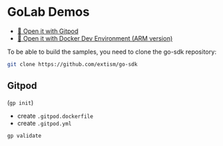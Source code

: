 # GoLab Demos

- [🍊 Open it with Gitpod](https://gitpod.io/#https://github.com/bots-garden/golab-2023)
- [🐳 Open it with Docker Dev Environment (ARM version)](https://open.docker.com/dashboard/dev-envs?url=https://github.com/bots-garden/golab-2023/tree/main)


To be able to build the samples, you need to clone the go-sdk repository:

```bash
git clone https://github.com/extism/go-sdk
```


## Gitpod

(`gp init`)
- create `.gitpod.dockerfile`
- create `.gitpod.yml`

```bash
gp validate
```